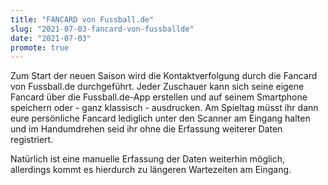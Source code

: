 ```yaml
---
title: "FANCARD von Fussball.de"
slug: "2021-07-03-fancard-von-fussballde"
date: "2021-07-03"
promote: true
---
```

Zum Start der neuen Saison wird die Kontaktverfolgung durch die Fancard von Fussball.de durchgeführt. Jeder Zuschauer kann sich seine eigene Fancard über die Fussball.de-App erstellen und auf seinem Smartphone speichern oder - ganz klassisch - ausdrucken. Am Spieltag müsst ihr dann eure persönliche Fancard lediglich unter den Scanner am Eingang halten und im Handumdrehen seid ihr ohne die Erfassung weiterer Daten registriert.


Natürlich ist eine manuelle Erfassung der Daten weiterhin möglich, allerdings kommt es hierdurch zu längeren Wartezeiten am Eingang.
